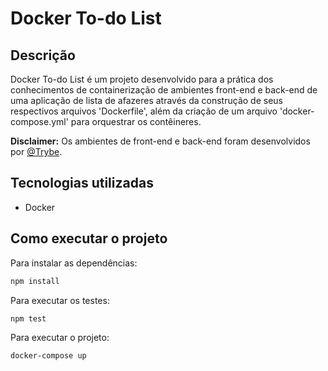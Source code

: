 <h1>Docker To-do List</h1>

<h2>Descrição</h2>

Docker To-do List é um projeto desenvolvido para a prática dos conhecimentos de containerização de ambientes front-end e back-end de uma aplicação de lista de afazeres através da construção de seus respectivos arquivos 'Dockerfile', além da criação de um arquivo 'docker-compose.yml' para orquestrar os contêineres.

<b>Disclaimer:</b> Os ambientes de front-end e back-end foram desenvolvidos por <a href="https://www.betrybe.com">@Trybe</a>.

<h2>Tecnologias utilizadas</h2>

<ul>
  <li>Docker</li>
</ul>

<h2>Como executar o projeto</h2>

Para instalar as dependências:
```bash
npm install
```

Para executar os testes:
```bash
npm test
```

Para executar o projeto:
```bash
docker-compose up
```

